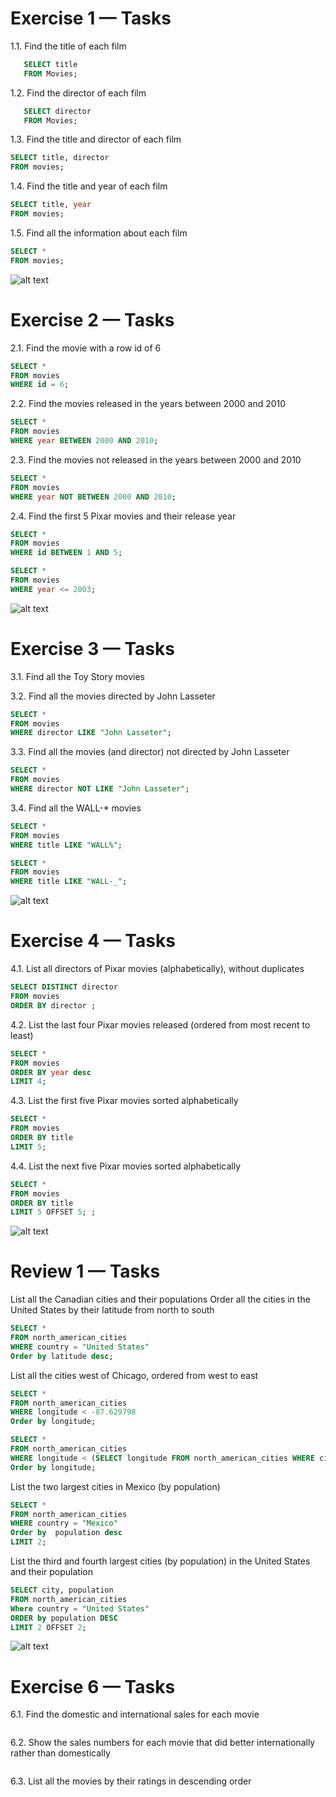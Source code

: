 # Exercise 1 — Tasks

1.1. Find the title of each film

```sql
   SELECT title
   FROM Movies;
```

1.2. Find the director of each film

```sql
   SELECT director
   FROM Movies;
```

1.3. Find the title and director of each film

```sql
SELECT title, director
FROM movies;
```

1.4. Find the title and year of each film

```sql
SELECT title, year
FROM movies;
```

1.5. Find all the information about each film

```sql
SELECT *
FROM movies;
```

![alt text](<Screenshot 2025-03-13 092859.png>)

# Exercise 2 — Tasks

2.1. Find the movie with a row id of 6

```sql
SELECT *
FROM movies
WHERE id = 6;
```

2.2. Find the movies released in the years between 2000 and 2010

```sql
SELECT *
FROM movies
WHERE year BETWEEN 2000 AND 2010;
```

2.3. Find the movies not released in the years between 2000 and 2010

```sql
SELECT *
FROM movies
WHERE year NOT BETWEEN 2000 AND 2010;
```

2.4. Find the first 5 Pixar movies and their release year

```sql
SELECT *
FROM movies
WHERE id BETWEEN 1 AND 5;
```

```sql
SELECT *
FROM movies
WHERE year <= 2003;
```

![alt text](image.png)

# Exercise 3 — Tasks

3.1. Find all the Toy Story movies

3.2. Find all the movies directed by John Lasseter

```sql
SELECT *
FROM movies
WHERE director LIKE "John Lasseter";
```

3.3. Find all the movies (and director) not directed by John Lasseter

```sql
SELECT *
FROM movies
WHERE director NOT LIKE "John Lasseter";
```

3.4. Find all the WALL-\* movies

```sql
SELECT *
FROM movies
WHERE title LIKE "WALL%";
```

```sql
SELECT *
FROM movies
WHERE title LIKE "WALL-_";
```

![alt text](image-1.png)

# Exercise 4 — Tasks

4.1. List all directors of Pixar movies (alphabetically), without duplicates

```sql
SELECT DISTINCT director
FROM movies
ORDER BY director ;
```

4.2. List the last four Pixar movies released (ordered from most recent to least)

```sql
SELECT *
FROM movies
ORDER BY year desc
LIMIT 4;
```

4.3. List the first five Pixar movies sorted alphabetically

```sql
SELECT *
FROM movies
ORDER BY title
LIMIT 5;
```

4.4. List the next five Pixar movies sorted alphabetically

```sql
SELECT *
FROM movies
ORDER BY title
LIMIT 5 OFFSET 5; ;
```

![alt text](image-2.png)

# Review 1 — Tasks

List all the Canadian cities and their populations
Order all the cities in the United States by their latitude from north to south

```sql
SELECT *
FROM north_american_cities
WHERE country = "United States"
Order by latitude desc;
```

List all the cities west of Chicago, ordered from west to east

```sql
SELECT *
FROM north_american_cities
WHERE longitude < -87.629798
Order by longitude;
```

```sql
SELECT *
FROM north_american_cities
WHERE longitude < (SELECT longitude FROM north_american_cities WHERE city = "Chicago")
Order by longitude;
```

List the two largest cities in Mexico (by population)

```sql
SELECT *
FROM north_american_cities
WHERE country = "Mexico"
Order by  population desc
LIMIT 2;
```

List the third and fourth largest cities (by population) in the United States and their population

```sql
SELECT city, population
FROM north_american_cities
Where country = "United States"
ORDER by population DESC
LIMIT 2 OFFSET 2;
```

![alt text](image-3.png)

# Exercise 6 — Tasks

6.1. Find the domestic and international sales for each movie

```sql

```

6.2. Show the sales numbers for each movie that did better internationally rather than domestically

```sql

```

6.3. List all the movies by their ratings in descending order

```sql

```
